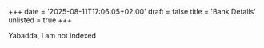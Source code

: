 +++
date = '2025-08-11T17:06:05+02:00'
draft = false
title = 'Bank Details'
unlisted = true
+++

Yabadda, I am not indexed